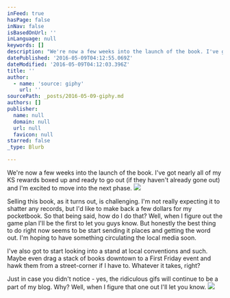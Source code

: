 ```yaml
---
inFeed: true
hasPage: false
inNav: false
isBasedOnUrl: ''
inLanguage: null
keywords: []
description: "We're now a few weeks into the launch of the book. I've got nearly all of my KS rewards boxed up and ready to go out (if they haven't already gone out) and I'm excited to move into the next phase."
datePublished: '2016-05-09T04:12:55.069Z'
dateModified: '2016-05-09T04:12:03.396Z'
title: ''
author:
  - name: 'source: giphy'
    url: ''
sourcePath: _posts/2016-05-09-giphy.md
authors: []
publisher:
  name: null
  domain: null
  url: null
  favicon: null
starred: false
_type: Blurb

---
```

We're now a few weeks into the launch of the book. I've got nearly all of my KS rewards boxed up and ready to go out (if they haven't already gone out) and I'm excited to move into the next phase.
![](https://the-grid-user-content.s3-us-west-2.amazonaws.com/0488b689-dabc-48cb-9271-16956529dd96.gif)

Selling this book, as it turns out, is challenging. I'm not really expecting it to shatter any records, but I'd like to make back a few dollars for my pocketbook. So that being said, how do I do that? Well, when I figure out the game plan I'll be the first to let you guys know. But honestly the best thing to do right now seems to be start sending it places and getting the word out. I'm hoping to have something circulating the local media soon.

I've also got to start looking into a stand at local conventions and such. Maybe even drag a stack of books downtown to a First Friday event and hawk them from a street-corner if I have to. Whatever it takes, right?

Just in case you didn't notice - yes, the ridiculous gifs will continue to be a part of my blog. Why? Well, when I figure that one out I'll let you know.
![](https://the-grid-user-content.s3-us-west-2.amazonaws.com/24f2043a-48cb-43bd-830b-a87f9136d346.gif)